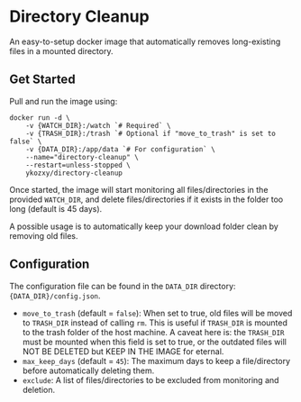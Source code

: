 # Directory Cleanup

An easy-to-setup docker image that automatically removes long-existing files in a mounted directory.

## Get Started

Pull and run the image using:

```shell
docker run -d \
	-v {WATCH_DIR}:/watch `# Required` \
	-v {TRASH_DIR}:/trash `# Optional if "move_to_trash" is set to false` \
	-v {DATA_DIR}:/app/data `# For configuration` \
	--name="directory-cleanup" \
	--restart=unless-stopped \
	ykozxy/directory-cleanup
```

Once started, the image will start monitoring all files/directories in the provided `WATCH_DIR`, and delete
files/directories if it exists in the folder too long (default is 45 days).

A possible usage is to automatically keep your download folder clean by removing old files.

## Configuration

The configuration file can be found in the `DATA_DIR` directory: `{DATA_DIR}/config.json`.

* `move_to_trash` (default = `false`): When set to true, old files will be moved to `TRASH_DIR` instead of calling `rm`.
  This is useful if `TRASH_DIR` is mounted to the trash folder of the host machine. A caveat here is: the `TRASH_DIR`
  must be mounted when this field is set to true, or the outdated files will NOT BE DELETED but KEEP IN THE IMAGE for
  eternal.
* `max_keep_days` (default = `45`): The maximum days to keep a file/directory before automatically deleting them.
* `exclude`: A list of files/directories to be excluded from monitoring and deletion. 
